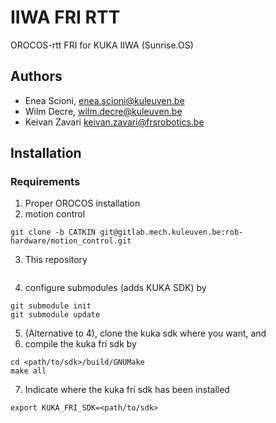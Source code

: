 # IIWA FRI RTT

OROCOS-rtt FRI for KUKA IIWA (Sunrise.OS)

## Authors

  * Enea Scioni, <enea.scioni@kuleuven.be>
  * Wilm Decre,  <wilm.decre@kuleuven.be>
  * Keivan Zavari <keivan.zavari@frsrobotics.be>

## Installation

### Requirements

  1. Proper OROCOS installation
  2. motion control 
```
git clone -b CATKIN git@gitlab.mech.kuleuven.be:rob-hardware/motion_control.git
```
  3. This repository
```
```
  4. configure submodules (adds KUKA SDK) by
```
git submodule init
git submodule update
```
  5. (Alternative to 4), clone the kuka sdk where you want, and
  6. compile the kuka fri sdk by
```
cd <path/to/sdk>/build/GNUMake
make all
```
  7. Indicate where the kuka fri sdk has been installed
  ```
  export KUKA_FRI_SDK=<path/to/sdk>
  ```

